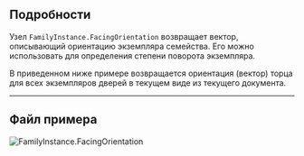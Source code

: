 ## Подробности
Узел `FamilyInstance.FacingOrientation` возвращает вектор, описывающий ориентацию экземпляра семейства. Его можно использовать для определения степени поворота экземпляра.

В приведенном ниже примере возвращается ориентация (вектор) торца для всех экземпляров дверей в текущем виде из текущего документа.
___
## Файл примера

![FamilyInstance.FacingOrientation](./Revit.Elements.FamilyInstance.FacingOrientation_img.jpg)
